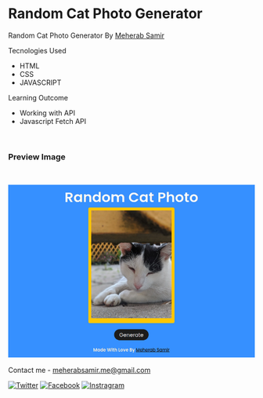 # Random Cat Photo Generator
Random Cat Photo Generator By [Meherab Samir][Github Link]

Tecnologies Used
- HTML
- CSS
- JAVASCRIPT 

Learning Outcome
- Working with API
- Javascript Fetch API

<br>

### Preview Image
<br>

[![Preview Image](assets/img/preview.png)][Live Demo]


Contact me - [meherabsamir.me@gmail.com](mailto:meherabsamir.me@gmail.com)

[![Twitter][Twitter-shield]][Twitter]
[![Facebook][Facebook-sheild]][Facebook]
[![Instragram][Instagram-sheild]][Instagram]

<!-- Links -->
[Github Link]: https://github.com/MeherabSamir

[Live Demo]: https://randomcatphoto.netlify.app// "Click to see live demo."

[Twitter]:https://twitter.com/MeherabSamir

[Twitter-shield]: https://img.shields.io/twitter/follow/MeherabSamir?label=MeherabSamir&style=social

[Instagram]: https://instragram.com/meherab_samir

[Instagram-sheild]: https://img.shields.io/badge/Instragram-Meherab%20Samir-%233690ff?logo=instagram&style=social

[Facebook]:https://www.facebook.com/mohammadsamir.meherab/

[Facebook-sheild]: https://img.shields.io/badge/Facebook-Meherab%20Samir-%233690ff?logo=facebook&style=social